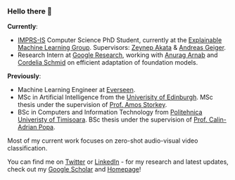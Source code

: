 ### Hello there 👋


**Currently**:
* [IMPRS-IS](https://imprs.is.mpg.de/) Computer Science PhD Student, currently at the [Explainable Machine Learning Group](https://www.eml-unitue.de/). Supervisors: [Zeynep Akata](https://www.eml-unitue.de/people/zeynep-akata) & [Andreas Geiger](https://www.cvlibs.net/).
* Research Intern at [Google Research](https://research.google/teams/perception/), working with [Anurag Arnab](https://anuragarnab.github.io/) and [Cordelia Schmid](https://www.di.ens.fr/willow/people_webpages/cordelia/) on efficient adaptation of foundation models.  


**Previously**:
* Machine Learning Engineer at [Everseen](https://everseen.com/).
* MSc in Artificial Intelligence from the [Univerisity of Edinburgh](https://www.ed.ac.uk/). MSc thesis under the supervision of [Prof. Amos Storkey](https://www.bayeswatch.com/).
* BSc in Computers and Information Technology from [Politehnica Univeristy of Timisoara](https://www.upt.ro/Universitatea-Politehnica-Timisoara_en.html). BSc thesis under the supervision of [Prof. Calin-Adrian Popa](https://sites.google.com/site/popacalinadrian/).

Most of my current work focuses on zero-shot audio-visual video classification.

You can find me on [Twitter](https://twitter.com/MerceaOtniel) or [LinkedIn](https://www.linkedin.com/in/otniel-bogdan-mercea-76b742125/) - for my research and latest updates, check out my [Google Scholar](https://scholar.google.com/citations?user=eSPY7nMAAAAJ&hl=en) and [Homepage](https://merceaotniel.github.io/)!

